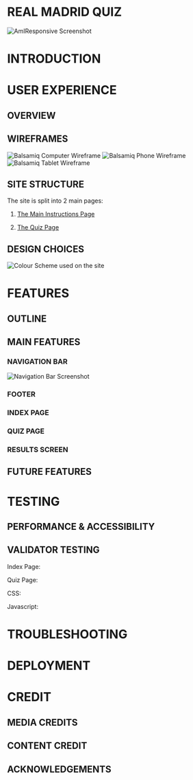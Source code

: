 # **REAL MADRID QUIZ**

![AmIResponsive Screenshot](assets/readme_images/full_site_amiresponsive_2.png)

# INTRODUCTION

# USER EXPERIENCE

## OVERVIEW

## WIREFRAMES

![Balsamiq Computer Wireframe](assets/readme_images/computer_view.png)
![Balsamiq Phone Wireframe](assets/readme_images/phone_view.png)
![Balsamiq Tablet Wireframe](assets/readme_images/tablet_view.png)

## SITE STRUCTURE

The site is split into 2 main pages:

1. [The Main Instructions Page](index.html)

2. [The Quiz Page](quiz.html)

## DESIGN CHOICES

![Colour Scheme used on the site](assets/readme_images/real_madrid_quiz_page_colour_scheme.png)

# FEATURES

## OUTLINE

## MAIN FEATURES

### NAVIGATION BAR

![Navigation Bar Screenshot](assets/readme_images/header.png)

### FOOTER

### INDEX PAGE

### QUIZ PAGE

### RESULTS SCREEN

## FUTURE FEATURES

# TESTING

## PERFORMANCE & ACCESSIBILITY

## VALIDATOR TESTING

Index Page:

Quiz Page:

CSS:

Javascript:

# TROUBLESHOOTING

# DEPLOYMENT

# CREDIT

## MEDIA CREDITS

## CONTENT CREDIT

## ACKNOWLEDGEMENTS
